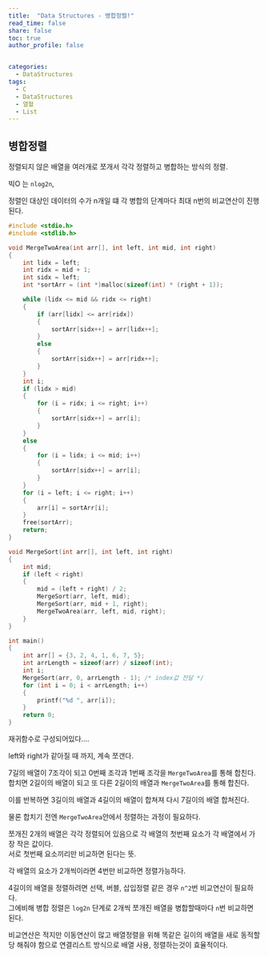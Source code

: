 ```yaml
---
title:  "Data Structures - 병합정렬!"
read_time: false
share: false
toc: true
author_profile: false


categories:
  - DataStructures
tags:
  - C
  - DataStructures
  - 열혈
  - List
---
```


## 병합정렬

정렬되지 않은 배열을 여러개로 쪼개서 각각 정렬하고 병합하는 방식의 정렬.   

빅O 는 `nlog2n`, 

정렬인 대상인 데이터의 수가 n개일 떄 각 병합의 단계마다 최대 n번의 비교연산이 진행된다.

```c
#include <stdio.h>
#include <stdlib.h>

void MergeTwoArea(int arr[], int left, int mid, int right)
{
    int lidx = left;
    int ridx = mid + 1;
    int sidx = left;
    int *sortArr = (int *)malloc(sizeof(int) * (right + 1));

    while (lidx <= mid && ridx <= right)
    {
        if (arr[lidx] <= arr[ridx])
        {
            sortArr[sidx++] = arr[lidx++];
        }
        else
        {
            sortArr[sidx++] = arr[ridx++];
        }
    }
    int i;
    if (lidx > mid)
    {
        for (i = ridx; i <= right; i++)
        {
            sortArr[sidx++] = arr[i];
        }
    }
    else
    {
        for (i = lidx; i <= mid; i++)
        {
            sortArr[sidx++] = arr[i];
        }
    }
    for (i = left; i <= right; i++)
    {
        arr[i] = sortArr[i];
    }
    free(sortArr);
    return;
}

void MergeSort(int arr[], int left, int right)
{
    int mid;
    if (left < right)
    {
        mid = (left + right) / 2;
        MergeSort(arr, left, mid);
        MergeSort(arr, mid + 1, right);
        MergeTwoArea(arr, left, mid, right);
    }
}

int main()
{
    int arr[] = {3, 2, 4, 1, 6, 7, 5};
    int arrLength = sizeof(arr) / sizeof(int);
    int i;
    MergeSort(arr, 0, arrLength - 1); /* index값 전달 */
    for (int i = 0; i < arrLength; i++)
    {
        printf("%d ", arr[i]);
    }
    return 0;
}
```

재귀함수로 구성되어있다....

left와 right가 같아질 때 까지, 계속 쪼갠다.  

7길의 배열이 7조각이 되고 0번째 조각과 1번째 조각을 `MergeTwoArea`를 통해 합친다.  
합치면 2길이의 배열이 되고 또 다른 2길이의 배열과 `MergeTwoArea`를 통해 합친다.  

이를 반복하면 3길이의 배열과 4길이의 배열이 합쳐져 다시 7길이의 배열 합쳐진다.  

물론 합치기 전엔 `MergeTwoArea`안에서 정렬하는 과정이 필요하다.  

쪼개진 2개의 배열은 각각 정렬되어 있음으로 각 배열의 첫번째 요소가 각 배열에서 가장 작은 값이다.  
서로 첫번째 요소끼리만 비교하면 된다는 뜻.  

각 배열의 요소가 2개씩이라면 4번만 비교하면 정렬가능하다.  

4길이의 배열을 정렬하려면 선택, 버블, 삽입정렬 같은 경우 `n^2`번 비교연산이 필요하다.  
그에비해 병합 정렬은 `log2n` 단계로 2개씩 쪼개진 배열을 병합할때마다 `n`번 비교하면 된다.  

비교연산은 적지만 이동연산이 많고 배열정렬을 위해 똑같은 길이의 배열을 새로 동적할당 해줘야 함으로 연결리스트 방식으로 배열 사용, 정렬하는것이 효율적이다.  

